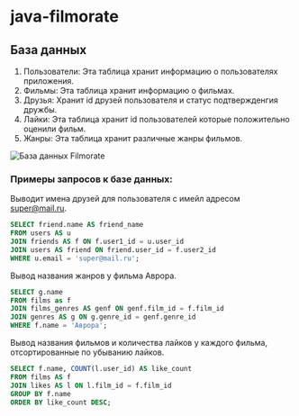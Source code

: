 # java-filmorate
## База данных
1. Пользователи: Эта таблица хранит информацию о пользователях приложения.
2. Фильмы: Эта таблица хранит информацию о фильмах. 
3. Друзья: Хранит id друзей пользователя и статус подтвержденгия дружбы.
4. Лайки: Эта таблица хранит id пользователей которые положительно оценили фильм.
5. Жанры: Эта таблица хранит различные жанры фильмов.

![База данных Filmorate](https://i.ibb.co/MZhVbr3/image.jpg)

### Примеры запросов к базе данных:

Выводит имена друзей для пользователя с имейл адресом super@mail.ru.
```SQL
SELECT friend.name AS friend_name
FROM users AS u
JOIN friends AS f ON f.user1_id = u.user_id
JOIN users AS friend ON friend.user_id = f.user2_id
WHERE u.email = 'super@mail.ru';
```
Вывод названия жанров у фильма Аврора.
```SQL
SELECT g.name
FROM films as f
JOIN films_genres AS genf ON genf.film_id = f.film_id
JOIN genres AS g ON g.genre_id = genf.genre_id
WHERE f.name = 'Аврора';
```
Вывод названия фильмов и количества лайков у каждого фильма, отсортированные по убыванию лайков.
```SQL
SELECT f.name, COUNT(l.user_id) AS like_count
FROM films AS f
JOIN likes AS l ON l.film_id = f.film_id
GROUP BY f.name
ORDER BY like_count DESC;
```
